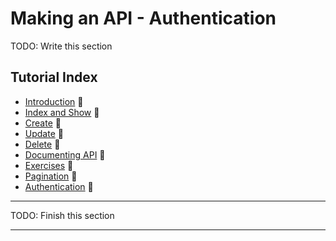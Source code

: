 # Making an API - Authentication

TODO: Write this section



## Tutorial Index

- [Introduction](ReadMe-API-0-introduction.md)  🔗
- [Index and Show](ReadMe-API-1-index-show.md)  🔗
- [Create](ReadMe-API-2-create.md)  🔗
- [Update](ReadMe-API-3-update.md)  🔗
- [Delete](Readme-API-4-delete.md)  🔗
- [Documenting API](ReadMe-API-5-documenting.md)  🔗
- [Exercises](Readme-API-6-exercises.md)  🔗
- [Pagination](ReadMe-API-7-pagination.md)  🔗
- [Authentication](ReadMe-API-8-authentication.md)  🔗

---
TODO: Finish this section

---
